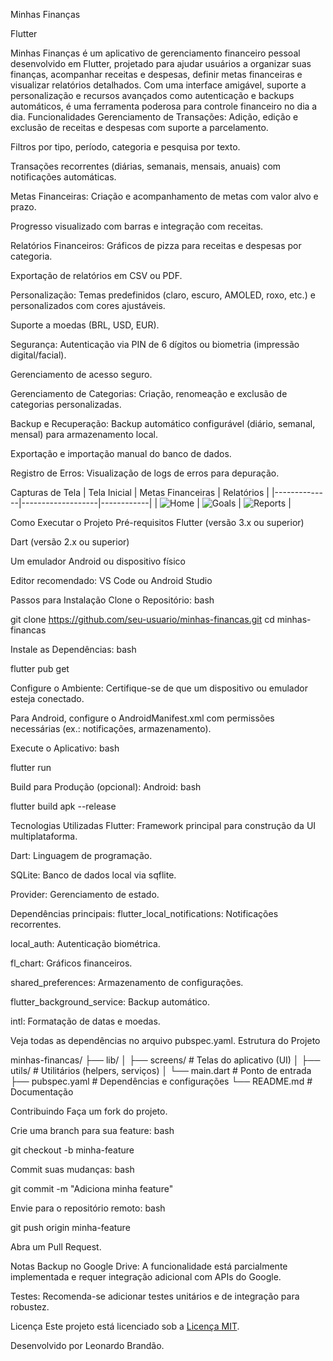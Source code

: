 Minhas Finanças

Flutter


Minhas Finanças é um aplicativo de gerenciamento financeiro pessoal desenvolvido em Flutter, projetado para ajudar usuários a organizar suas finanças, acompanhar receitas e despesas, definir metas financeiras e visualizar relatórios detalhados. Com uma interface amigável, suporte a personalização e recursos avançados como autenticação e backups automáticos, é uma ferramenta poderosa para controle financeiro no dia a dia.
Funcionalidades
Gerenciamento de Transações:
Adição, edição e exclusão de receitas e despesas com suporte a parcelamento.

Filtros por tipo, período, categoria e pesquisa por texto.

Transações recorrentes (diárias, semanais, mensais, anuais) com notificações automáticas.

Metas Financeiras:
Criação e acompanhamento de metas com valor alvo e prazo.

Progresso visualizado com barras e integração com receitas.

Relatórios Financeiros:
Gráficos de pizza para receitas e despesas por categoria.

Exportação de relatórios em CSV ou PDF.

Personalização:
Temas predefinidos (claro, escuro, AMOLED, roxo, etc.) e personalizados com cores ajustáveis.

Suporte a moedas (BRL, USD, EUR).

Segurança:
Autenticação via PIN de 6 dígitos ou biometria (impressão digital/facial).

Gerenciamento de acesso seguro.

Gerenciamento de Categorias:
Criação, renomeação e exclusão de categorias personalizadas.

Backup e Recuperação:
Backup automático configurável (diário, semanal, mensal) para armazenamento local.

Exportação e importação manual do banco de dados.

Registro de Erros:
Visualização de logs de erros para depuração.

Capturas de Tela
| Tela Inicial | Metas Financeiras | Relatórios |
|--------------|-------------------|------------|
| ![Home](screenshoots/Home.png) | ![Goals](screenshoots/Metas.png) | ![Reports](screenshoots/Graficos.png) |

Como Executar o Projeto
Pré-requisitos
Flutter (versão 3.x ou superior)

Dart (versão 2.x ou superior)

Um emulador Android ou dispositivo físico

Editor recomendado: VS Code ou Android Studio

Passos para Instalação
Clone o Repositório:
bash

git clone https://github.com/seu-usuario/minhas-financas.git
cd minhas-financas

Instale as Dependências:
bash

flutter pub get

Configure o Ambiente:
Certifique-se de que um dispositivo ou emulador esteja conectado.

Para Android, configure o AndroidManifest.xml com permissões necessárias (ex.: notificações, armazenamento).

Execute o Aplicativo:
bash

flutter run

Build para Produção (opcional):
Android:
bash

flutter build apk --release

Tecnologias Utilizadas
Flutter: Framework principal para construção da UI multiplataforma.

Dart: Linguagem de programação.

SQLite: Banco de dados local via sqflite.

Provider: Gerenciamento de estado.

Dependências principais:
flutter_local_notifications: Notificações recorrentes.

local_auth: Autenticação biométrica.

fl_chart: Gráficos financeiros.

shared_preferences: Armazenamento de configurações.

flutter_background_service: Backup automático.

intl: Formatação de datas e moedas.

Veja todas as dependências no arquivo pubspec.yaml.
Estrutura do Projeto

minhas-financas/
├── lib/
│   ├── screens/            # Telas do aplicativo (UI)
│   ├── utils/              # Utilitários (helpers, serviços)
│   └── main.dart           # Ponto de entrada
├── pubspec.yaml           # Dependências e configurações
└── README.md              # Documentação

Contribuindo
Faça um fork do projeto.

Crie uma branch para sua feature:
bash

git checkout -b minha-feature

Commit suas mudanças:
bash

git commit -m "Adiciona minha feature"

Envie para o repositório remoto:
bash

git push origin minha-feature

Abra um Pull Request.

Notas
Backup no Google Drive: A funcionalidade está parcialmente implementada e requer integração adicional com APIs do Google.

Testes: Recomenda-se adicionar testes unitários e de integração para robustez.

Licença
Este projeto está licenciado sob a [Licença MIT](LICENSE.md).


Desenvolvido por Leonardo Brandão.

